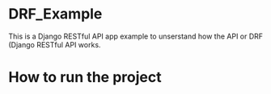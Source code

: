 # DRF_Example
This is a Django RESTful API app example to unserstand how the API or DRF (Django RESTful API works.

# How to run the project
